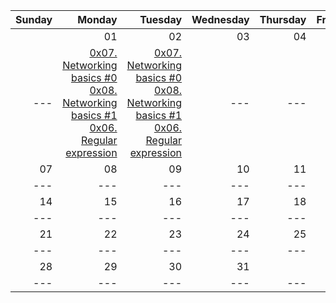 | Sunday   | Monday   | Tuesday  | Wednesday | Thursday | Friday   | Saturday |
|---------:|---------:|---------:|----------:|---------:|---------:|---------:|
|         |     01  |     02  |     03   |    04    |    05    |    06    |
|    ---  |    [0x07. Networking basics #0](./0x07._Networking_basics_#0) [0x08. Networking basics #1](./0x08._Networking_basics_#1) [0x06. Regular expression](./0x06._Regular_expression)  |   [0x07. Networking basics #0](./0x07._Networking_basics_#0) [0x08. Networking basics #1](./0x08._Networking_basics_#1) [0x06. Regular expression](./0x06._Regular_expression)   |    ---   |    ---   |    ---   |    ---   |
|     07  |     08  |     09  |     10   |    11    |    12    |    13    |
|    ---  |    ---  |    ---  |    ---   |    ---   |    ---   |    ---   |
|     14  |     15  |     16  |     17   |    18    |    19    |    20    |
|    ---  |    ---  |    ---  |    ---   |    ---   |    ---   |    ---   |
|     21  |     22  |     23  |     24   |    25    |    26    |    27    |
|    ---  |    ---  |    ---  |    ---   |    ---   |    ---   |    ---   |
|     28  |     29  |     30  |     31   |          |          |          |
|    ---  |    ---  |    ---  |    ---   |    ---   |    ---   |    ---   |
